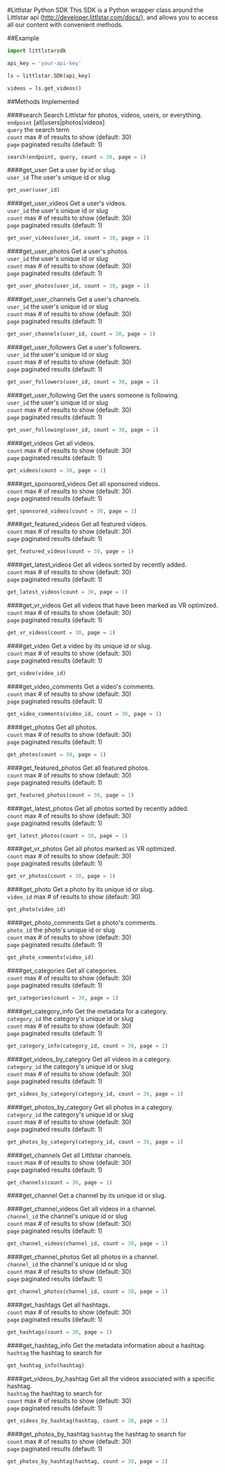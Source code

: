 #Littlstar Python SDK
This SDK is a Python wrapper class around the Littlstar api (http://developer.littlstar.com/docs/), and allows you to access all our content with convenient methods.

##Example
```python
import littlstarsdk

api_key = 'your-api-key'

ls = littlstar.SDK(api_key)

videos = ls.get_videos()
```

##Methods Implemented

####search
Search Littlstar for photos, videos, users, or everything.  
```endpoint``` [all|users|photos|videos]  
```query``` the search term  
```count``` max # of results to show (default: 30)  
```page``` paginated results (default: 1)  
```python
search(endpoint, query, count = 30, page = 1)
```

####get_user
Get a user by id or slug.  
```user_id``` The user's unique id or slug  
```python
get_user(user_id)
```

####get_user_videos
Get a user's videos.  
```user_id``` the user's unique id or slug  
```count``` max # of results to show (default: 30)  
```page``` paginated results (default: 1)  
```python
get_user_videos(user_id, count = 30, page = 1)
```

####get_user_photos
Get a user's photos.  
```user_id``` the user's unique id or slug  
```count``` max # of results to show (default: 30)  
```page``` paginated results (default: 1)  
```python
get_user_photos(user_id, count = 30, page = 1)
```

####get_user_channels
Get a user's channels.  
```user_id``` the user's unique id or slug  
```count``` max # of results to show (default: 30)  
```page``` paginated results (default: 1)  
```python
get_user_channels(user_id, count = 30, page = 1)
```

####get_user_followers
Get a user's followers.  
```user_id``` the user's unique id or slug  
```count``` max # of results to show (default: 30)  
```page``` paginated results (default: 1)  
```python
get_user_followers(user_id, count = 30, page = 1)
```

####get_user_following
Get the users someone is following.  
```user_id``` the user's unique id or slug  
```count``` max # of results to show (default: 30)  
```page``` paginated results (default: 1)  
```python
get_user_following(user_id, count = 30, page = 1)
```
####get_videos
Get all videos.  
```count``` max # of results to show (default: 30)  
```page``` paginated results (default: 1)  
```python
get_videos(count = 30, page = 1)
```

####get_sponsored_videos
Get all sponsored videos.  
```count``` max # of results to show (default: 30)  
```page``` paginated results (default: 1)  
```python
get_sponsored_videos(count = 30, page = 1)
```
####get_featured_videos
Get all featured videos.  
```count``` max # of results to show (default: 30)  
```page``` paginated results (default: 1)  
```python
get_featured_videos(count = 30, page = 1)
```

####get_latest_videos
Get all videos sorted by recently added.  
```count``` max # of results to show (default: 30)  
```page``` paginated results (default: 1)  
```python
get_latest_videos(count = 30, page = 1)
```

####get_vr_videos
Get all videos that have been marked as VR optimized.  
```count``` max # of results to show (default: 30)  
```page``` paginated results (default: 1)  
```python
get_vr_videos(count = 30, page = 1)
```

####get_video
Get a video by its unique id or slug.  
```count``` max # of results to show (default: 30)  
```page``` paginated results (default: 1)  
```python
get_video(video_id)
```

####get_video_comments
Get a video's comments.  
```count``` max # of results to show (default: 30)  
```page``` paginated results (default: 1)  
```python
get_video_comments(video_id, count = 30, page = 1)
```

####get_photos
Get all photos.  
```count``` max # of results to show (default: 30)  
```page``` paginated results (default: 1)  
```python
get_photos(count = 30, page = 1)
```

####get_featured_photos
Get all featured photos.  
```count``` max # of results to show (default: 30)  
```page``` paginated results (default: 1)  
```python
get_featured_photos(count = 30, page = 1)
```

####get_latest_photos
Get all photos sorted by recently added.  
```count``` max # of results to show (default: 30)  
```page``` paginated results (default: 1)  
```python
get_latest_photos(count = 30, page = 1)
```

####get_vr_photos
Get all photos marked as VR optimized.  
```count``` max # of results to show (default: 30)  
```page``` paginated results (default: 1)  
```python
get_vr_photos(count = 30, page = 1)
```

####get_photo
Get a photo by its unique id or slug.  
```video_id``` max # of results to show (default: 30)  
```python
get_photo(video_id)
```

####get_photo_comments
Get a photo's comments.  
```photo_id``` the photo's unique id or slug  
```count``` max # of results to show (default: 30)  
```page``` paginated results (default: 1)  
```python
get_photo_comments(video_id)
```

####get_categories
Get all categories.  
```count``` max # of results to show (default: 30)  
```page``` paginated results (default: 1)  
```python
get_categories(count = 30, page = 1)
```

####get_category_info
Get the metadata for a category.  
```category_id``` the category's unique id or slug  
```count``` max # of results to show (default: 30)  
```page``` paginated results (default: 1)  
```python
get_category_info(category_id, count = 30, page = 1)
```

####get_videos_by_category
Get all videos in a category.  
```category_id``` the category's unique id or slug  
```count``` max # of results to show (default: 30)  
```page``` paginated results (default: 1)  
```python
get_videos_by_category(category_id, count = 30, page = 1)
```

####get_photos_by_category
Get all photos in a category.  
```category_id``` the category's unique id or slug  
```count``` max # of results to show (default: 30)  
```page``` paginated results (default: 1)  
```python
get_photos_by_category(category_id, count = 30, page = 1)
```

####get_channels
Get all Littlstar channels.  
```count``` max # of results to show (default: 30)  
```page``` paginated results (default: 1)  
```python
get_channels(count = 30, page = 1)
```

####get_channel
Get a channel by its unique id or slug.  

####get_channel_videos
Get all videos in a channel.  
```channel_id``` the channel's unique id or slug  
```count``` max # of results to show (default: 30)  
```page``` paginated results (default: 1)  
```python
get_channel_videos(channel_id, count = 30, page = 1)
```

####get_channel_photos
Get all photos in a channel.  
```channel_id``` the channel's unique id or slug  
```count``` max # of results to show (default: 30)  
```page``` paginated results (default: 1)  
```python
get_channel_photos(channel_id, count = 30, page = 1)
```

####get_hashtags
Get all hashtags.  
```count``` max # of results to show (default: 30)  
```page``` paginated results (default: 1)  
```python
get_hashtags(count = 30, page = 1)
```

####get_hashtag_info
Get the metadata information about a hashtag.  
```hashtag``` the hashtag to search for  
```python
get_hashtag_info(hashtag)
```

####get_videos_by_hashtag
Get all the videos associated with a specific hashtag.  
```hashtag``` the hashtag to search for  
```count``` max # of results to show (default: 30)  
```page``` paginated results (default: 1)  
```python
get_videos_by_hashtag(hashtag, count = 30, page = 1)
```

####get_photos_by_hashtag
```hashtag``` the hashtag to search for  
```count``` max # of results to show (default: 30)  
```page``` paginated results (default: 1)  
```python
get_photos_by_hashtag(hashtag, count = 30, page = 1)
```
